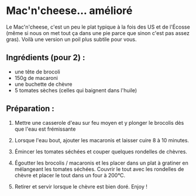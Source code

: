 Mac'n'cheese... amélioré
==================

Le Mac'n'cheese, c'est un peu le plat typique à la fois des US et
de l'Écosse (même si nous on met tout ça dans une pie parce que
sinon c'est pas assez gras). Voilà une version un poil plus
subtile pour vous.

Ingrédients (pour 2) :
--------

- une tête de brocoli
- 150g de macaroni
- une buchette de chèvre
- 5 tomates sèches (celles qui baignent dans l'huile)

Préparation :
-------------

1. Mettre une casserole d'eau sur feu moyen et y plonger le brocolis
dès que l'eau est frémissante

2. Lorsque l'eau bout, ajouter les macaronis et laisser cuire 8 à 10 minutes.

3. Émincer les tomates séchées et couper quelques rondelles de chèvres.

4. Égoutter les brocolis / macaronis et les placer dans un plat à gratiner
en mélangeant les tomates séchées. Couvrir le tout avec les rondelles de
chèvre et placer le tout dans un four à 200°C.

5. Retirer et servir lorsque le chèvre est bien doré. Enjoy !
